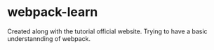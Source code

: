 # webpack-learn

Created along with the tutorial official website. Trying to have a basic understannding of webpack.
